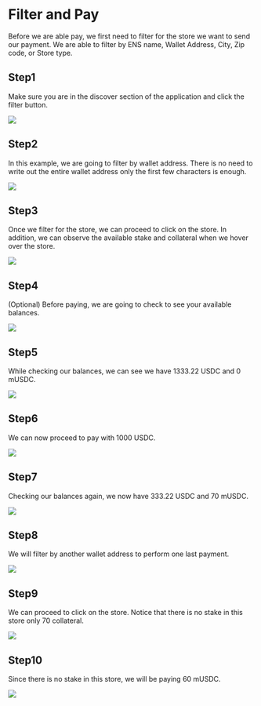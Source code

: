 # Filter and Pay

Before we are able pay, we first need to filter for the store we want to send our payment. We are able to filter by ENS name, Wallet Address, City, Zip code, or Store type. 

## Step1

Make sure you are in the discover section of the application and click the filter button.

![](.gitbook/assets/step1.png)

## Step2

In this example, we are going to filter by wallet address. There is no need to write out the entire wallet address only the first few characters is enough. 

![](.gitbook/assets/step2.png)

## Step3

Once we filter for the store, we can proceed to click on the store. In addition, we can observe the available stake and collateral when we hover over the store. 

![](.gitbook/assets/step3.png)

## Step4

\(Optional\) Before paying, we are going to check to see your available balances. 

![](.gitbook/assets/step4.png)

## Step5

While checking our balances, we can see we have 1333.22 USDC and 0 mUSDC. 

![](.gitbook/assets/step5.png)

## Step6

We can now proceed to pay with 1000 USDC. 

![](.gitbook/assets/step6.png)

## Step7

Checking our balances again, we now have 333.22 USDC and 70 mUSDC. 

![](.gitbook/assets/step7.png)

## Step8

We will filter by another wallet address to perform one last payment.

![](.gitbook/assets/step8.png)

## Step9

We can proceed to click on the store. Notice that there is no stake in this store only 70 collateral.

![](.gitbook/assets/step9.png)

## Step10

Since there is no stake in this store, we will be paying 60 mUSDC. 

![](.gitbook/assets/step10.png)

